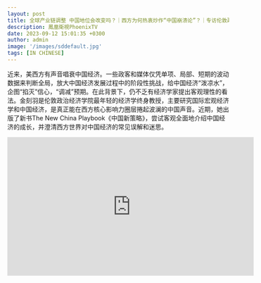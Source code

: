 ```yaml
---
layout: post
title: 全球产业链调整 中国地位会改变吗？｜西方为何热衷炒作“中国崩溃论”？｜专访伦敦政治经济学院教授金刻羽｜风云对话｜
description: 鳳凰衛視PhoenixTV
date: 2023-09-12 15:01:35 +0300
author: admin
image: '/images/sddefault.jpg'
tags: [IN CHINESE]
---
```



近来，美西方有声音唱衰中国经济。一些政客和媒体仅凭单项、局部、短期的波动数据来判断全局，放大中国经济发展过程中的阶段性挑战，给中国经济“泼凉水”，企图“掐灭”信心，“调减”预期。在此背景下，仍不乏有经济学家提出客观理性的看法。金刻羽是伦敦政治经济学院最年轻的经济学终身教授，主要研究国际宏观经济学和中国经济，是真正能在西方核心影响力圈层捲起波澜的中国声音。近期，她出版了新书The New China Playbook《中国新策略》，尝试客观全面地介绍中国经济的成长，并澄清西方世界对中国经济的常见误解和迷思。

<iframe width="560" height="315" src="https://www.youtube.com/embed/RMSHiKGexDw?si=AYBLN8Yk1T-aKUh_" title="YouTube video player" frameborder="0" allow="accelerometer; autoplay; clipboard-write; encrypted-media; gyroscope; picture-in-picture; web-share" referrerpolicy="strict-origin-when-cross-origin" allowfullscreen></iframe>
